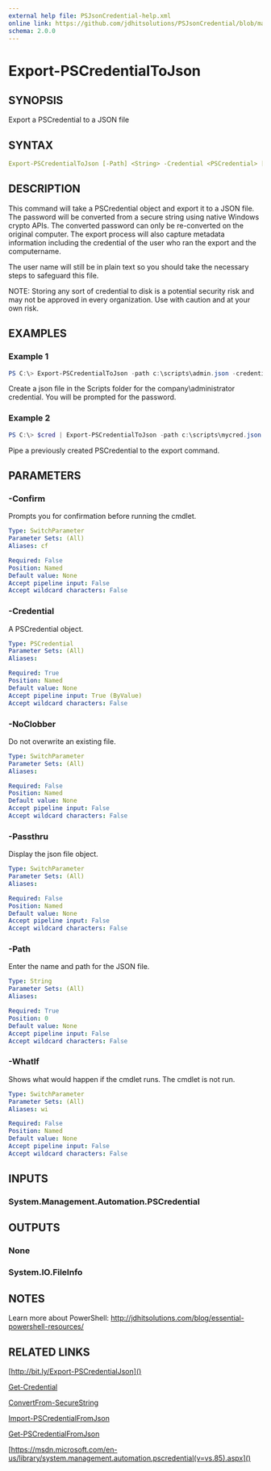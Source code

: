 ```yaml
---
external help file: PSJsonCredential-help.xml
online link: https://github.com/jdhitsolutions/PSJsonCredential/blob/master/Docs/Export-PSCredentialToJson.md
schema: 2.0.0
---
```


# Export-PSCredentialToJson

## SYNOPSIS

Export a PSCredential to a JSON file

## SYNTAX

```yaml
Export-PSCredentialToJson [-Path] <String> -Credential <PSCredential> [-NoClobber] [-Passthru] [-WhatIf] [-Confirm]
```

## DESCRIPTION

This command will take a PSCredential object and export it to a JSON file. The password will be converted from a secure string using native Windows crypto APIs. The converted password can only be re-converted on the original computer. The export process will also capture metadata information including the credential of the user who ran the export and the computername.

The user name will still be in plain text so you should take the necessary steps to safeguard this file.

NOTE: Storing any sort of credential to disk is a potential security risk and may not be approved in every organization. Use with caution and at your own risk.

## EXAMPLES

### Example 1

```powershell
PS C:\> Export-PSCredentialToJson -path c:\scripts\admin.json -credential "company\administrator"
```

Create a json file in the Scripts folder for the company\administrator credential. You will be prompted for the password.

### Example 2

```powershell
PS C:\> $cred | Export-PSCredentialToJson -path c:\scripts\mycred.json
```

Pipe a previously created PSCredential to the export command.

## PARAMETERS

### -Confirm

Prompts you for confirmation before running the cmdlet.

```yaml
Type: SwitchParameter
Parameter Sets: (All)
Aliases: cf

Required: False
Position: Named
Default value: None
Accept pipeline input: False
Accept wildcard characters: False
```

### -Credential

A PSCredential object.

```yaml
Type: PSCredential
Parameter Sets: (All)
Aliases: 

Required: True
Position: Named
Default value: None
Accept pipeline input: True (ByValue)
Accept wildcard characters: False
```

### -NoClobber

Do not overwrite an existing file.

```yaml
Type: SwitchParameter
Parameter Sets: (All)
Aliases: 

Required: False
Position: Named
Default value: None
Accept pipeline input: False
Accept wildcard characters: False
```

### -Passthru

Display the json file object.

```yaml
Type: SwitchParameter
Parameter Sets: (All)
Aliases: 

Required: False
Position: Named
Default value: None
Accept pipeline input: False
Accept wildcard characters: False
```

### -Path

Enter the name and path for the JSON file.

```yaml
Type: String
Parameter Sets: (All)
Aliases: 

Required: True
Position: 0
Default value: None
Accept pipeline input: False
Accept wildcard characters: False
```

### -WhatIf

Shows what would happen if the cmdlet runs. The cmdlet is not run.

```yaml
Type: SwitchParameter
Parameter Sets: (All)
Aliases: wi

Required: False
Position: Named
Default value: None
Accept pipeline input: False
Accept wildcard characters: False
```

## INPUTS

### System.Management.Automation.PSCredential

## OUTPUTS

### None

### System.IO.FileInfo

## NOTES

Learn more about PowerShell: http://jdhitsolutions.com/blog/essential-powershell-resources/

## RELATED LINKS

[http://bit.ly/Export-PSCredentialJson]()

[Get-Credential]()

[ConvertFrom-SecureString]()

[Import-PSCredentialFromJson](Import-PSCredentialFromJson.md)

[Get-PSCredentialFromJson](Get-PSCredentialFromJson.md)

[https://msdn.microsoft.com/en-us/library/system.management.automation.pscredential(v=vs.85).aspx]()
